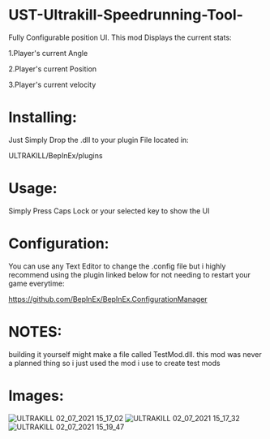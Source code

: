 
# UST-Ultrakill-Speedrunning-Tool-
Fully Configurable position UI.
This mod Displays the current stats:

1.Player's current Angle

2.Player's current Position

3.Player's current velocity


# Installing:

Just Simply Drop the .dll to your plugin File located in:

ULTRAKILL/BepInEx/plugins

# Usage:

Simply Press Caps Lock or your selected key to show the UI


# Configuration:

You can use any Text Editor to change the .config file but i highly recommend using the plugin linked below for not needing to restart your game everytime:

https://github.com/BepInEx/BepInEx.ConfigurationManager

# NOTES:

building it yourself might make a file called TestMod.dll. this mod was never a planned thing so i just used the mod i use to create test mods

# Images:
![ULTRAKILL 02_07_2021 15_17_02](https://user-images.githubusercontent.com/70617250/124314657-1ec11d00-db49-11eb-9130-8a59da788423.png)
![ULTRAKILL 02_07_2021 15_17_32](https://user-images.githubusercontent.com/70617250/124314688-28e31b80-db49-11eb-977e-d5c17df31f2d.png)
![ULTRAKILL 02_07_2021 15_19_47](https://user-images.githubusercontent.com/70617250/124314691-2aacdf00-db49-11eb-9534-23edd6f00097.png)
